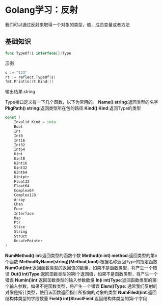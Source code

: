# Golang学习：反射

我们可以通过反射来取得一个对象的类型，值，成员变量或者方法

## 基础知识
```go
func TypeOf(i interface{})Type
```
示例
```go
s := "123"
rt := reflect.TypeOf(s)
fmt.Println(rt.Kind())
```
输出结果:string

Type接口定义有一下几个函数，以下为常用的。
__Name() string__:返回类型的名字
__PkgPath() string__:返回类型所在包的路径
__Kind() Kind__:返回Type的类型
```go
const (
	Invalid Kind = iota
	Bool
	Int
	Int8
	Int16
	Int32
	Int64
	Uint
	Uint8
	Uint16
	Uint32
	Uint64
	Uintptr
	Float32
	Float64
	Complex64
	Complex128
	Array
	Chan
	Func
	Interface
	Map
	Ptr
	Slice
	String
	Struct
	UnsafePointer
)
```
__NumMethod() int__:返回类型的函数个数
__Method(n int) method__:返回类型的第n个函数
__MethodByName(string)(Method,bool)__:根据名称返回Type的指定函数
__NumOut()int__:返回函数类型的返回值的数量，如果不是函数类型，将产生一个错误
__Out(i int)Type__:返回函数类型的第i个返回值，如果不是函数类型，将产生一个错误
__NumIn()int__:返回函数类型的输入参数数量
__In(i int)Type__:返回函数类型的第i个输入参数，如果不是函数类型，将产生一个错误
__Elem()Type__: 通常我们反射的对像是指针类型，使用该函数返回指针所指向的对象的类型
__NumFiled()int__:返回结构体类型的字段数量
__Field(i int)StructField__:返回结构体类型的第i个字段
